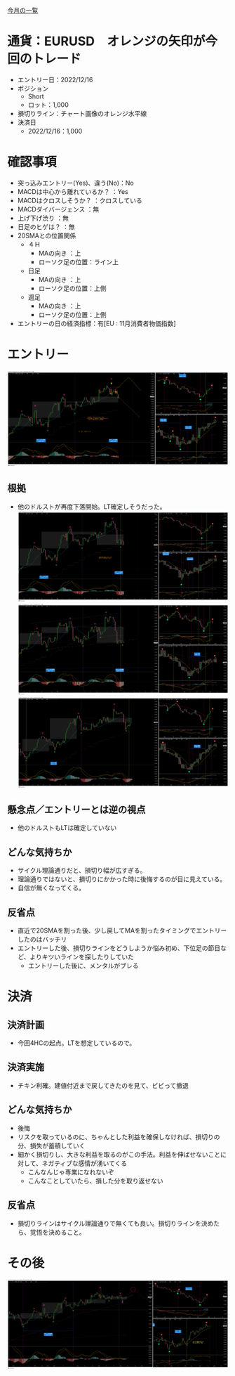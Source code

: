 [今月の一覧](../main.md)
# 通貨：EURUSD　オレンジの矢印が今回のトレード
- エントリー日：2022/12/16
- ポジション
  - Short
  - ロット：1,000
- 損切りライン：チャート画像のオレンジ水平線
- 決済日
  - 2022/12/16：1,000

# 確認事項
- 突っ込みエントリー(Yes)、違う(No)：No
- MACDは中心から離れているか？     ：Yes
- MACDはクロスしそうか？           ：クロスしている
- MACDダイバージェンス             ：無
- 上げ下げ渋り                     ：無
- 日足のヒゲは？                   ：無
- 20SMAとの位置関係
  - ４Ｈ
    - MAの向き        ：上
    - ローソク足の位置：ライン上
  - 日足
    - MAの向き        ：上
    - ローソク足の位置：上側
  - 週足
    - MAの向き        ：上
    - ローソク足の位置：上側
- エントリーの日の経済指標：有[EU : 11月消費者物価指数]

# エントリー
![](2022-12-17-08-49-25.png)
## 根拠
- 他のドルストが再度下落開始。LT確定しそうだった。
![](2022-12-17-09-02-50.png)
![](2022-12-17-09-03-20.png)
![](2022-12-17-09-03-50.png)

## 懸念点／エントリーとは逆の視点
- 他のドルストもLTは確定していない

## どんな気持ちか
- サイクル理論通りだと、損切り幅が広すぎる。
- 理論通りではないと、損切りにかかった時に後悔するのが目に見えている。
- 自信が無くなってくる。

## 反省点
- 直近で20SMAを割った後、少し戻してMAを割ったタイミングでエントリーしたのはバッチリ
- エントリーした後、損切りラインをどうしようか悩み初め、下位足の節目など、よりキツいラインを探したりしていた
  - エントリーした後に、メンタルがブレる

# 決済
## 決済計画
- 今回4HCの起点。LTを想定しているので。

## 決済実施
- チキン利確。建値付近まで戻してきたのを見て、ビビって撤退

## どんな気持ちか
- 後悔
- リスクを取っているのに、ちゃんとした利益を確保しなければ、損切りの分、損失が蓄積していく
- 細かく損切りし、大きな利益を取るのがこの手法。利益を伸ばせないことに対して、ネガティブな感情が湧いてくる
  - こんなんじゃ専業になれないぞ
  - こんなことしていたら、損した分を取り返せない

## 反省点
- 損切りラインはサイクル理論通りで無くても良い。損切りラインを決めたら、覚悟を決めること。

# その後
![](2022-12-24-10-20-20.png)
